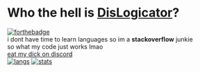 # Who the hell is [DisLogicator](http://bit.ly/DisLogicator)?
[![forthebadge](https://forthebadge.com/images/badges/powered-by-black-magic.svg)](http://bit.ly/DisLogicator)</br>
i dont have time to learn languages so im a **stackoverflow** junkie</br>
so what my code just works lmao</br>
[eat my dick on discord](https://discord.com/users/817939419293548557)</br>
[![langs](https://github-readme-stats.vercel.app/api/top-langs/?username=DisLogicator&layout=compact)](http://bit.ly/DisLogicator)
[![stats](https://github-readme-stats.vercel.app/api?username=DisLogicator&layout=compact)](http://bit.ly/DisLogicator)</br>
<!--&theme=blue-green-->
